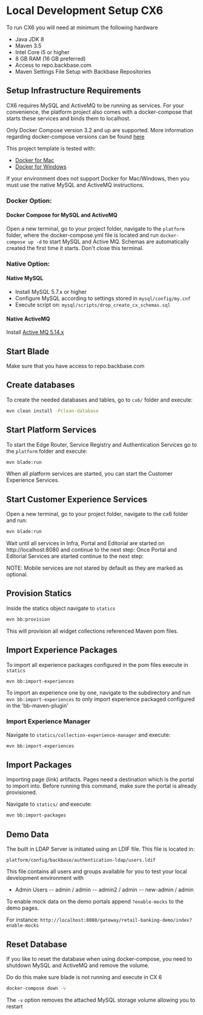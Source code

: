 # Local Development Setup CX6

To run CX6 you will need at minimum the following hardware

* Java JDK 8
* Maven 3.5
* Intel Core i5 or higher
* 8 GB RAM (16 GB preferred)
* Access to repo.backbase.com
* Maven Settings File Setup with Backbase Repositories

## Setup Infrastructure Requirements

CX6 requires MySQL and ActiveMQ to be running as services. For your convenience, the platform project also comes 
with a docker-compose that starts these services and binds them to localhost. 

Only Docker Compose version 3.2 and up are supported. More information regarding docker-compose versions can be found 
[here](https://docs.docker.com/compose/compose-file/compose-versioning/#compatibility-matrix)

This project template is tested with:

* [Docker for Mac](https://www.docker.com/docker-mac)
* [Docker for Windows](https://www.docker.com/docker-windows)

If your environment does not support Docker for Mac/Windows, then you must use the native MySQL and ActiveMQ instructions.

### Docker Option:

#### Docker Compose for MySQL and ActiveMQ

Open a new terminal, go to your project folder, navigate to the `platform` folder, where the docker-compose.yml file is
located and run `docker-compose up -d` to start MySQL and Active MQ. Schemas are automatically created the first time
it starts.
Don't close this terminal.

### Native Option:

#### Native MySQL

* Install MySQL 5.7.x or higher
* Configure MySQL according to settings stored in `mysql/config/my.cnf`
* Execute script on: `mysql/scripts/drop_create_cx_schemas.sql`

#### Native ActiveMQ

Install [Active MQ 5.14.x](http://activemq.apache.org/activemq-5145-release.html)

## Start Blade

Make sure that you have access to repo.backbase.com


## Create databases

To create the needed databases and tables, go to `cx6/` folder and execute:

```bash
mvn clean install -Pclean-database
```

## Start Platform Services

To start the Edge Router, Service Registry and Authentication Services go to the `platform` folder and execute:

```bash
mvn blade:run
```

When all platform services are started, you can start the Customer Experience Services. 

## Start Customer Experience Services 

Open a new terminal, go to your project folder, navigate to the cx6 folder and run:

```bash
mvn blade:run
```

Wait until all services in Infra, Portal and Editorial are started on http://localhost:8080 and continue to the next step:
Once Portal and Editorial Services are started continue to the next step:

NOTE: Mobile services are not stared by default as they are marked as optional.

## Provision Statics 

Inside the statics object navigate to `statics`

```bash
mvn bb:provision
```

This will provision all widget collections referenced Maven pom files.


## Import Experience Packages

To import all experience packages configured in the pom files execute in `statics`

```bash
mvn bb:import-experiences
```

To import an experience one by one, navigate to the subdirectory and run `mvn bb:import-experiences` to only import experience packaged configured in the 'bb-maven-plugin'

### Import Experience Manager

Navigate to `statics/collection-experience-manager` and execute:

```bash
mvn bb:import-experiences
```

## Import Packages

Importing page (link) artifacts.
Pages need a destination which is the portal to import into. Before running this command, make sure the portal is already provisioned.

Navigate to `statics/` and execute:

```bash
mvn bb:import-packages
```

## Demo Data

The built in LDAP Server is initiated using an LDIF file. This file is located in:

`platform/config/backbase/authentication-ldap/users.ldif`

This file contains all users and groups available for you to test your local development environment with

- Admin Users
-- admin / admin
-- admin2 / admin
-- new-admin / admin

To enable mock data on the demo portals append `?enable-mocks` to the demo pages. 

For instance: `http://localhost:8080/gateway/retail-banking-demo/index?enable-mocks`



## Reset Database
If you like to reset the database when using docker-compose, you need to shutdown MySQL and ActiveMQ and remove the volume. 

Do do this make sure blade is not running and execute in CX 6

```bash
docker-compose down -v
```

The `-v` option removes the attached MySQL storage volume allowing you to restart



    







